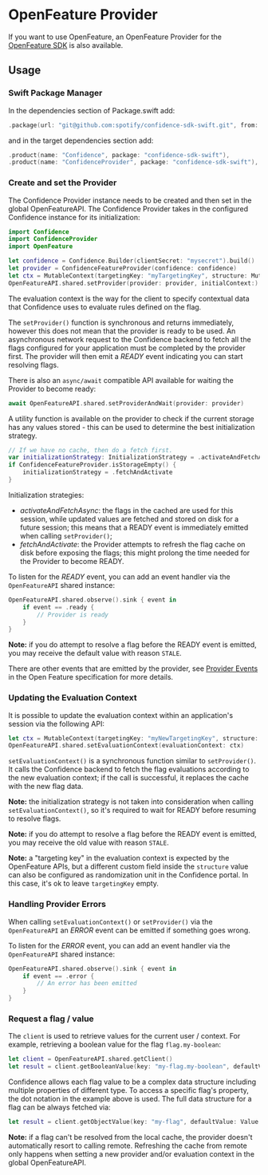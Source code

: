# OpenFeature Provider
If you want to use OpenFeature, an OpenFeature Provider for the [OpenFeature SDK](https://github.com/open-feature/kotlin-swift) is also available.

## Usage

### Swift Package Manager

<!---x-release-please-start-version-->
In the dependencies section of Package.swift add:
```swift
.package(url: "git@github.com:spotify/confidence-sdk-swift.git", from: "0.2.2")
```
<!---x-release-please-end-->

and in the target dependencies section add:
```swift
.product(name: "Confidence", package: "confidence-sdk-swift"),
.product(name: "ConfidenceProvider", package: "confidence-sdk-swift"),
```

### Create and set the Provider

The Confidence Provider instance needs to be created and then set in the global OpenFeatureAPI.
The Confidence Provider takes in the configured Confidence instance for its initialization:
```swift
import Confidence
import ConfidenceProvider
import OpenFeature

let confidence = Confidence.Builder(clientSecret: "mysecret").build()
let provider = ConfidenceFeatureProvider(confidence: confidence)
let ctx = MutableContext(targetingKey: "myTargetingKey", structure: MutableStructure())
OpenFeatureAPI.shared.setProvider(provider: provider, initialContext:)
```

The evaluation context is the way for the client to specify contextual data that Confidence uses to evaluate rules defined on the flag.

The `setProvider()` function is synchronous and returns immediately, however this does not mean that the provider is ready to be used. An asynchronous network request to the Confidence backend to fetch all the flags configured for your application must be completed by the provider first. The provider will then emit a _READY_ event indicating you can start resolving flags.

There is also an `async/await` compatible API available for waiting the Provider to become ready:
```swift
await OpenFeatureAPI.shared.setProviderAndWait(provider: provider)
```

A utility function is available on the provider to check if the current storage has any values stored - this can be used to determine the best initialization strategy.
```swift
// If we have no cache, then do a fetch first.
var initializationStrategy: InitializationStrategy = .activateAndFetchAsync
if ConfidenceFeatureProvider.isStorageEmpty() {
    initializationStrategy = .fetchAndActivate
}
```

Initialization strategies:
- _activateAndFetchAsync_: the flags in the cached are used for this session, while updated values are fetched and stored on disk for a future session; this means that a READY event is immediately emitted when calling `setProvider()`;
- _fetchAndActivate_: the Provider attempts to refresh the flag cache on disk before exposing the flags; this might prolong the time needed for the Provider to become READY.

To listen for the _READY_ event, you can add an event handler via the `OpenFeatureAPI` shared instance:
```swift
OpenFeatureAPI.shared.observe().sink { event in
    if event == .ready {
        // Provider is ready
    }
}
```

**Note:** if you do attempt to resolve a flag before the READY event is emitted, you may receive the default value with reason `STALE`.

There are other events that are emitted by the provider, see [Provider Events](https://openfeature.dev/specification/types#provider-events) in the Open Feature specification for more details.

### Updating the Evaluation Context

It is possible to update the evaluation context within an application's session via the following API:
```swift
let ctx = MutableContext(targetingKey: "myNewTargetingKey", structure: MutableStructure())
OpenFeatureAPI.shared.setEvaluationContext(evaluationContext: ctx)
```

`setEvaluationContext()` is a synchronous function similar to `setProvider()`. It calls the Confidence backend to fetch the flag evaluations according to the new evaluation context; if the call is successful, it replaces the cache with the new flag data.

**Note:** the initialization strategy is not taken into consideration when calling `setEvaluationContext()`, so it's required to wait for READY before resuming to resolve flags.

**Note:** if you do attempt to resolve a flag before the READY event is emitted, you may receive the old value with reason `STALE`.

**Note:** a "targeting key" in the evaluation context is expected by the OpenFeature APIs, but a different custom field inside the `structure` value can also be configured as randomization unit in the Confidence portal. In this case, it's ok to leave `targetingKey` empty.

### Handling Provider Errors

When calling `setEvaluationContext()` or `setProvider()` via the `OpenFeatureAPI` an _ERROR_ event can be emitted if something goes wrong.

To listen for the _ERROR_ event, you can add an event handler via the `OpenFeatureAPI` shared instance:
```swift
OpenFeatureAPI.shared.observe().sink { event in
    if event == .error {
        // An error has been emitted
    }
}
```

### Request a flag / value

The `client` is used to retrieve values for the current user / context. For example, retrieving a boolean value for the
flag `flag.my-boolean`:

```swift
let client = OpenFeatureAPI.shared.getClient()
let result = client.getBooleanValue(key: "my-flag.my-boolean", defaultValue: false)
```

Confidence allows each flag value to be a complex data structure including multiple properties of different type. To access a specific flag's property, the dot notation in the example above is used. The full data structure for a flag can be always fetched via:
```swift
let result = client.getObjectValue(key: "my-flag", defaultValue: Value.null)
```

**Note:** if a flag can't be resolved from the local cache, the provider doesn't automatically resort to calling remote. Refreshing the cache from remote only happens when setting a new provider and/or evaluation context in the global OpenFeatureAPI.

